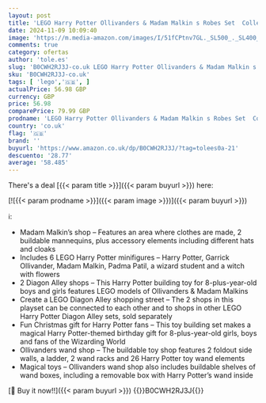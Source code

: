```yaml
---
layout: post
title: 'LEGO Harry Potter Ollivanders & Madam Malkin s Robes Set  Collectible Diagon Alley Wand and Clothes Shop Toys for 8 Plus Year Old Kids  Girls & Boys  with 6 Minifigures  Wizarding World Gifts 76439'
date: 2024-11-09 10:09:40
image: 'https://m.media-amazon.com/images/I/51fCPtnv7GL._SL500_._SL400_.jpg'
comments: true
category: ofertas
author: 'tole.es'
slug: 'B0CWH2RJ3J-co.uk LEGO Harry Potter Ollivanders & Madam Malkin s Robes...'
sku: 'B0CWH2RJ3J-co.uk'
tags: [ 'lego','🇬🇧', ]
actualPrice: 56.98 GBP
currency: GBP
price: 56.98
comparePrice: 79.99 GBP
prodname: 'LEGO Harry Potter Ollivanders & Madam Malkin s Robes Set  Collectible Diagon Alley Wand and Clothes Shop Toys for 8 Plus Year Old Kids  Girls & Boys  with 6 Minifigures  Wizarding World Gifts 76439'
country: 'co.uk'
flag: '🇬🇧'
brand: ''
buyurl: 'https://www.amazon.co.uk/dp/B0CWH2RJ3J/?tag=tolees0a-21'
descuento: '28.77'
average: '58.485'
---
```


There's a deal [{{< param title >}}]({{< param buyurl >}})  here:

[![{{< param prodname >}}]({{< param image >}})]({{< param buyurl >}})

ℹ️:

- Madam Malkin’s shop – Features an area where clothes are made, 2 buildable mannequins, plus accessory elements including different hats and cloaks
- Includes 6 LEGO Harry Potter minifigures – Harry Potter, Garrick Ollivander, Madam Malkin, Padma Patil, a wizard student and a witch with flowers
- 2 Diagon Alley shops – This Harry Potter building toy for 8-plus-year-old boys and girls features LEGO models of Ollivanders & Madam Malkins
- Create a LEGO Diagon Alley shopping street – The 2 shops in this playset can be connected to each other and to shops in other LEGO Harry Potter Diagon Alley sets, sold separately
- Fun Christmas gift for Harry Potter fans – This toy building set makes a magical Harry Potter-themed birthday gift for 8-plus-year-old girls, boys and fans of the Wizarding World
- Ollivanders wand shop – The buildable toy shop features 2 foldout side walls, a ladder, 2 wand racks and 26 Harry Potter toy wand elements
- Magical toys – Ollivanders wand shop also includes buildable shelves of wand boxes, including a removable box with Harry Potter’s wand inside

[🛒 Buy it now!!]({{< param buyurl >}})
{{<world>}}B0CWH2RJ3J{{</world>}}
